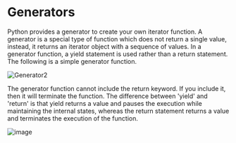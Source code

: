 # Generators
Python provides a generator to create your own iterator function. A generator is a special type of function which does not return a single value, instead, it returns an iterator object with a sequence of values. In a generator function, a yield statement is used rather than a return statement. The following is a simple generator function.

![Generator2](https://user-images.githubusercontent.com/86805669/156532119-4de65b38-8e29-4b51-95fb-eba18b8f6125.PNG)


The generator function cannot include the return keyword. If you include it, then it will terminate the function. The difference between 'yield' and 'return' is that yield returns a value and pauses the execution while maintaining the internal states, whereas the return statement returns a value and terminates the execution of the function.


![image](https://user-images.githubusercontent.com/86805669/156531173-e232be66-a701-41c7-b783-a56d6c906d82.png)
